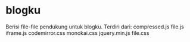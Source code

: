 # blogku
Berisi file-file pendukung untuk blogku.
Terdiri dari:
compressed.js
file.js
iframe.js
codemirror.css
monokai.css
jquery.min.js
file.css
